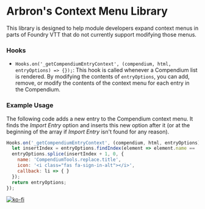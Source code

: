 # Arbron's Context Menu Library

This library is designed to help module developers expand context menus in parts of Foundry VTT that do not currently support modifying those menus.


### Hooks
- `Hooks.on('_getCompendiumEntryContext', (compendium, html, entryOptions) => {});`: This hook is called whenever a Compendium list is rendered. By modifying the contents of `entryOptions`, you can add, remove, or modify the contents of the context menu for each entry in the Compendium.


### Example Usage
The following code adds a new entry to the Compendium context menu. It finds the *Import Entry* option and inserts this new option after it (or at the beginning of the array if *Import Entry* isn't found for any reason).

```javascript
Hooks.on('_getCompendiumEntryContext', (compendium, html, entryOptions) => {
  let insertIndex = entryOptions.findIndex(element => element.name == 'COMPENDIUM.ImportEntry');
  entryOptions.splice(insertIndex + 1, 0, {
    name: 'CompendiumTools.replace.title',
    icon: '<i class="fas fa-sign-in-alt"></i>',
    callback: li => { }
  });
  return entryOptions;
});
```


[![ko-fi](https://ko-fi.com/img/githubbutton_sm.svg)](https://ko-fi.com/I2I53RGZS)
